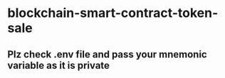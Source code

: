 # blockchain-smart-contract-token-sale
## Plz check .env file and pass your mnemonic variable as it is private  
